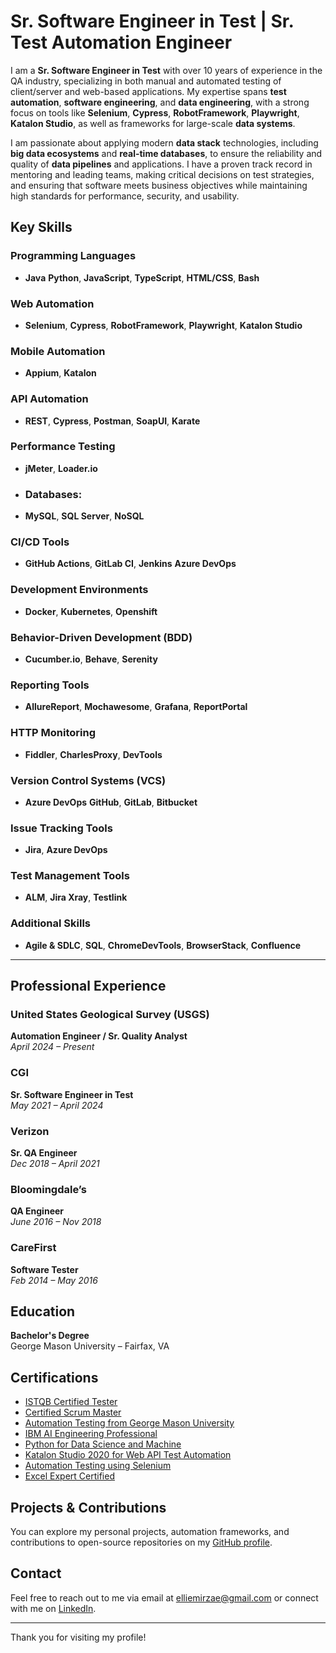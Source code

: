# Sr. Software Engineer in Test | Sr. Test Automation Engineer 

I am a **Sr. Software Engineer in Test** with over 10 years of experience in the QA industry, specializing in both manual and automated testing of client/server and web-based applications. My expertise spans **test automation**, **software engineering**, and **data engineering**, with a strong focus on tools like **Selenium**, **Cypress**, **RobotFramework**, **Playwright**, **Katalon Studio**, as well as frameworks for large-scale **data systems**.

I am passionate about applying modern **data stack** technologies, including **big data ecosystems** and **real-time databases**, to ensure the reliability and quality of **data pipelines** and applications. I have a proven track record in mentoring and leading teams, making critical decisions on test strategies, and ensuring that software meets business objectives while maintaining high standards for performance, security, and usability.

## Key Skills

### **Programming Languages**
- **Java** **Python**, **JavaScript**, **TypeScript**, **HTML/CSS**, **Bash**

### **Web Automation**
- **Selenium**, **Cypress**, **RobotFramework**, **Playwright**, **Katalon Studio**

### **Mobile Automation**
- **Appium**, **Katalon**

### **API Automation**
- **REST**, **Cypress**, **Postman**, **SoapUI**, **Karate**

### **Performance Testing**
- **jMeter**, **Loader.io**

- ### Databases:
- **MySQL**, **SQL Server**, **NoSQL**

### **CI/CD Tools**
- **GitHub Actions**, **GitLab CI**, **Jenkins** **Azure DevOps**

### **Development Environments**
- **Docker**, **Kubernetes**, **Openshift**

### **Behavior-Driven Development (BDD)**
- **Cucumber.io**, **Behave**, **Serenity**

### **Reporting Tools**
- **AllureReport**, **Mochawesome**, **Grafana**, **ReportPortal** 

### **HTTP Monitoring**
- **Fiddler**, **CharlesProxy**, **DevTools**

### **Version Control Systems (VCS)**
- **Azure DevOps** **GitHub**, **GitLab**, **Bitbucket**

### **Issue Tracking Tools**
- **Jira**, **Azure DevOps**

### **Test Management Tools**
- **ALM**, **Jira Xray**, **Testlink**

### **Additional Skills**
- **Agile & SDLC**, **SQL**, **ChromeDevTools**, **BrowserStack**, **Confluence**

---

## Professional Experience

### **United States Geological Survey (USGS)**
**Automation Engineer / Sr. Quality Analyst**  
_April 2024 – Present_

### **CGI**
**Sr. Software Engineer in Test**  
_May 2021 – April 2024_

### **Verizon**
**Sr. QA Engineer**  
_Dec 2018 – April 2021_

### **Bloomingdale’s**
**QA Engineer**  
_June 2016 – Nov 2018_

### **CareFirst**
**Software Tester**  
_Feb 2014 – May 2016_

## Education
**Bachelor's Degree**  
George Mason University – Fairfax, VA

## Certifications
- [ISTQB Certified Tester](https://atsqa.org/certified-testers/profile/0fccc7a7503349b0816c7bcee50a56c0)
- [Certified Scrum Master](https://www.credly.com/badges/a5c3dede-22eb-4558-9a6d-0488f8c80b7f/linked_in_profile)
- [Automation Testing from George Mason University](https://drive.google.com/file/d/1sccr7IF_qe4Ua5t24FyYyyW2RUkMta6Q/view?usp=sharing)
- [IBM AI Engineering Professional](https://drive.google.com/file/d/1Uv6FlpMA3D4-ZNk1QkJOEkPo29IWk9W1/view?usp=sharing)
- [Python for Data Science and Machine](https://drive.google.com/file/d/1_FR27fPIX8oMe7l_jONoZA7YKHKNXdBL/view?usp=sharing)
- [Katalon Studio 2020 for Web API Test Automation](https://drive.google.com/file/d/1XNHrbKWonURWgqPaTzV8cDczn1dBemdO/view?usp=sharing)
- [Automation Testing using Selenium](https://drive.google.com/file/d/1gwDl7HgDJdJNnen6jzI2GMuJskzYPZGJ/view?usp=sharing)
- [Excel Expert Certified](https://drive.google.com/file/d/1C55rFGicXoDAu27Cl1ztNOFjRw_ynDFb/view?usp=sharing)


## Projects & Contributions
You can explore my personal projects, automation frameworks, and contributions to open-source repositories on my [GitHub profile](https://github.com/ellimirzaei?tab=repositories).

## Contact
Feel free to reach out to me via email at [elliemirzae@gmail.com](mailto:elliemirzae@gmail.com) or connect with me on [LinkedIn](https://www.linkedin.com/in/elliemirzaei/).

---

Thank you for visiting my profile!
